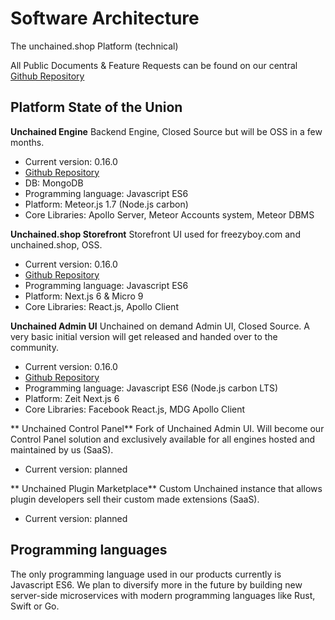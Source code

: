 # Software Architecture

The unchained.shop Platform (technical)

All Public Documents & Feature Requests can be found on our central
[Github Repository][1]

## Platform State of the Union

**Unchained Engine**
Backend Engine, Closed Source but will be OSS in a few months.
- Current version: 0.16.0
- [Github Repository][2]
- DB: MongoDB
- Programming language: Javascript ES6
- Platform: Meteor.js 1.7 (Node.js carbon)
- Core Libraries: Apollo Server, Meteor Accounts system, Meteor DBMS

**Unchained.shop Storefront**
Storefront UI used for freezyboy.com and unchained.shop, OSS.
- Current version: 0.16.0
- [Github Repository][3]
- Programming language: Javascript ES6
- Platform: Next.js 6 & Micro 9
- Core Libraries: React.js, Apollo Client

**Unchained Admin UI**
Unchained on demand Admin UI, Closed Source. A very basic initial version will get released and handed over to the community.
- Current version: 0.16.0
- [Github Repository][2]
- Programming language: Javascript ES6 (Node.js carbon LTS)
- Platform: Zeit Next.js 6
- Core Libraries: Facebook React.js, MDG Apollo Client

** Unchained Control Panel**
Fork of Unchained Admin UI. Will become our Control Panel solution and exclusively available for all engines hosted and maintained by us (SaaS).
- Current version: planned

** Unchained Plugin Marketplace**
Custom Unchained instance that allows plugin developers sell their custom made extensions (SaaS).
- Current version: planned

## Programming languages

The only programming language used in our products currently is Javascript ES6. We plan to diversify more in the future by building new server-side microservices with modern programming languages like Rust, Swift or Go.


[1]:	https://github.com/unchainedshop/unchained-evolution
[2]:	https://github.com/unchainedshop/unchained
[3]:	https://github.com/unchainedshop/unchained-website
